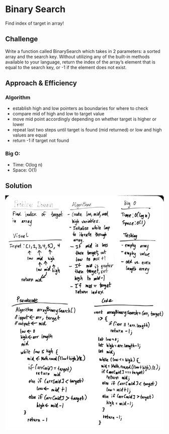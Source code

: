 # Binary Search

Find index of target in array!

## Challenge

Write a function called BinarySearch which takes in 2 parameters: a sorted array and the search key. Without utilizing any of the built-in methods available to your language, return the index of the array’s element that is equal to the search key, or -1 if the element does not exist.

## Approach & Efficiency

### Algorithm

- establish high and low pointers as boundaries for where to check
- compare mid of high and low to target value
- move mid point accordingly depending on whether target is higher or lower
- repeat last two steps until target is found (mid returned) or low and high values are equal
- return -1 if target not found

### Big O:

- Time: O(log n)
- Space: O(1)

## Solution

![Binary Search](../../../assets/array-binary-search.jpg "binary search")
